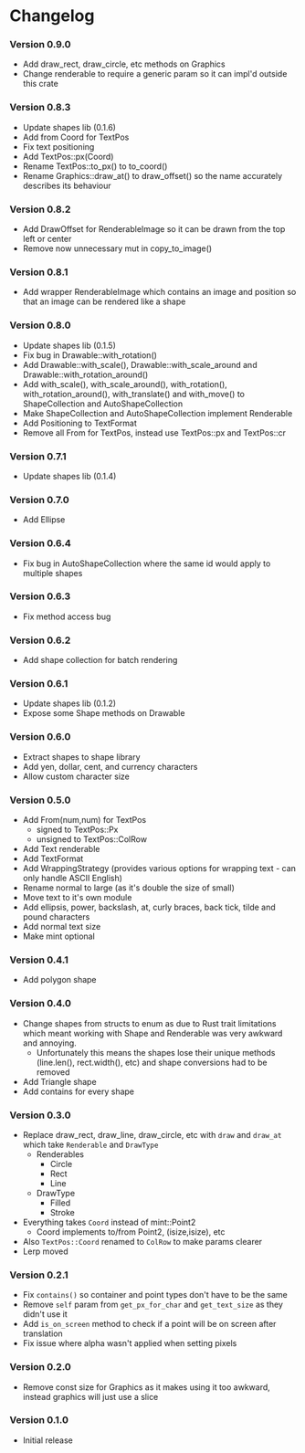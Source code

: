# Changelog

### Version 0.9.0
- Add draw_rect, draw_circle, etc methods on Graphics
- Change renderable to require a generic param so it can impl'd outside this crate

### Version 0.8.3
- Update shapes lib (0.1.6)
- Add from Coord for TextPos
- Fix text positioning
- Add TextPos::px(Coord)
- Rename TextPos::to_px() to to_coord()
- Rename Graphics::draw_at() to draw_offset() so the name accurately describes its behaviour

### Version 0.8.2
- Add DrawOffset for RenderableImage so it can be drawn from the top left or center
- Remove now unnecessary mut in copy_to_image()

### Version 0.8.1
- Add wrapper RenderableImage which contains an image and position so that an image can be rendered like a shape

### Version 0.8.0
- Update shapes lib (0.1.5)
- Fix bug in Drawable::with_rotation()
- Add Drawable::with_scale(), Drawable::with_scale_around and Drawable::with_rotation_around()
- Add with_scale(), with_scale_around(), with_rotation(), with_rotation_around(), with_translate() and with_move() to ShapeCollection and AutoShapeCollection
- Make ShapeCollection and AutoShapeCollection implement Renderable
- Add Positioning to TextFormat
- Remove all From for TextPos, instead use TextPos::px and TextPos::cr

### Version 0.7.1
- Update shapes lib (0.1.4)

### Version 0.7.0
- Add Ellipse

### Version 0.6.4
- Fix bug in AutoShapeCollection where the same id would apply to multiple shapes

### Version 0.6.3
- Fix method access bug

### Version 0.6.2
- Add shape collection for batch rendering

### Version 0.6.1
- Update shapes lib (0.1.2)
- Expose some Shape methods on Drawable<Shape>

### Version 0.6.0
- Extract shapes to shape library
- Add yen, dollar, cent, and currency characters
- Allow custom character size

### Version 0.5.0
- Add From(num,num) for TextPos
  - signed to TextPos::Px
  - unsigned to TextPos::ColRow
- Add Text renderable
- Add TextFormat
- Add WrappingStrategy (provides various options for wrapping text - can only handle ASCII English)
- Rename normal to large (as it's double the size of small)
- Move text to it's own module
- Add ellipsis, power, backslash, at, curly braces, back tick, tilde and pound characters
- Add normal text size
- Make mint optional

### Version 0.4.1
- Add polygon shape

### Version 0.4.0
- Change shapes from structs to enum as due to Rust trait limitations which meant working with Shape and Renderable was very awkward and annoying.
  - Unfortunately this means the shapes lose their unique methods (line.len(), rect.width(), etc) and shape conversions had to be removed
- Add Triangle shape
- Add contains for every shape

### Version 0.3.0
- Replace draw_rect, draw_line, draw_circle, etc with `draw` and `draw_at` which take `Renderable` and `DrawType`
  - Renderables
    - Circle
    - Rect
    - Line
  - DrawType
    - Filled
    - Stroke
- Everything takes `Coord` instead of mint::Point2
  - Coord implements to/from Point2, (isize,isize), etc
- Also `TextPos::Coord` renamed to `ColRow` to make params clearer
- Lerp moved

### Version 0.2.1
- Fix `contains()` so container and point types don't have to be the same
- Remove `self` param from `get_px_for_char` and `get_text_size` as they didn't use it
- Add `is_on_screen` method to check if a point will be on screen after translation
- Fix issue where alpha wasn't applied when setting pixels

### Version 0.2.0
- Remove const size for Graphics as it makes using it too awkward, instead graphics will just use a slice

### Version 0.1.0
- Initial release
